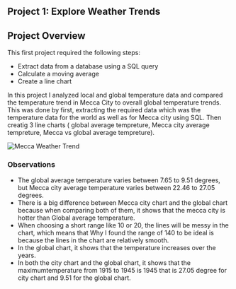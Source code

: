 ## Project 1: Explore Weather Trends

## Project Overview

This first project required the following steps:
* Extract data from a database using a SQL query
* Calculate a moving average
* Create a line chart 

In this project I analyzed local and global temperature data and compared the temperature trend in Mecca City to overall global temperature trends.
This was done by first, extracting the required data which was the temperature data for the world as well as for Mecca city using SQL. 
Then creatig 3 line charts (  global average tempreture, Mecca city average tempreture, Mecca vs global average tempreture).

![Mecca Weather Trend]([https://github.com/DataLind/Udacity-Data-Analyst-Nanodegree/blob/master/global_weather_trend.png](https://github.com/amonah1993/Data-Analyst-Nanodegree/blob/main/Explore%20Weather%20Trends/unnamed-16.png))

### Observations

* The global average temperature varies between 7.65 to 9.51 degrees, but Mecca city average temperature varies between 22.46 to 27.05 degrees.
* There is a big difference between Mecca city chart and the global chart because when comparing both of them, it shows that the mecca city is hotter than Global average temperature.
* When choosing a short range like 10 or 20, the lines will be messy in the chart, which means that Why I found the range of 140 to be ideal is because the lines in the chart are relatively smooth.
* In the global chart, it shows that the temperature increases over the years.
* In both the city chart and the global chart, it shows that the maximumtemperature from 1915 to 1945 is 1945 that is 27.05 degree for city chart and 9.51 for the global chart.
